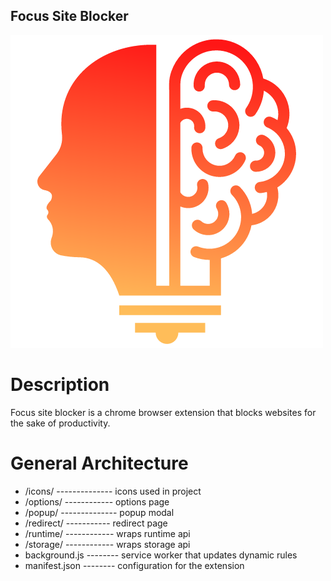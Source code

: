 ## Focus Site Blocker

![focus extension logo](icons/logo.png)

# Description

Focus site blocker is a chrome browser extension that blocks websites for the sake of productivity.

# General Architecture

- /icons/ -------------- icons used in project
- /options/ ------------ options page
- /popup/ -------------- popup modal
- /redirect/ ----------- redirect page
- /runtime/ ------------ wraps runtime api
- /storage/ ------------ wraps storage api
- background.js -------- service worker that updates dynamic rules
- manifest.json -------- configuration for the extension
